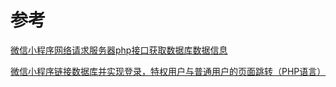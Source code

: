 # 参考

<a href="https://blog.csdn.net/weixin_44634727/article/details/113641930">微信小程序网络请求服务器php接口获取数据库数据信息</a>

<a href="https://blog.csdn.net/m0_74423446/article/details/137054370">微信小程序链接数据库并实现登录，特权用户与普通用户的页面跳转（PHP语言）</a>